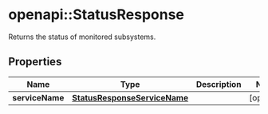 # openapi::StatusResponse

Returns the status of monitored subsystems.

## Properties
Name | Type | Description | Notes
------------ | ------------- | ------------- | -------------
**serviceName** | [**StatusResponseServiceName**](StatusResponse_serviceName.md) |  | [optional] 


